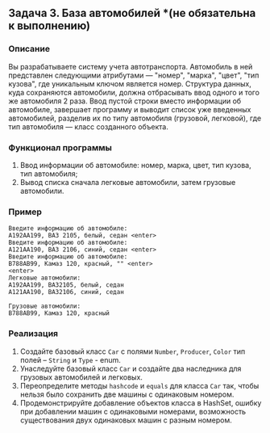 ## Задача 3. База автомобилей *(не обязательна к выполнению)

### Описание
Вы разрабатываете систему учета автотранспорта. Автомобиль в ней представлен следующими атрибутами — "номер", "марка", "цвет", "тип кузова", где уникальным ключом является номер.
Структура данных, куда сохраняются автомобили, должна отбрасывать ввод одного и того же автомобиля 2 раза. Ввод пустой строки вместо информации об автомобиле, завершает программу и выводит список уже введенных автомобилей,
разделив их по типу автомобиля (грузовой, легковой), где тип автомобиля — класс созданного объекта.

### Функционал программы
1. Ввод информации об автомобиле: номер, марка, цвет, тип кузова, тип автомобиля;
2. Вывод списка сначала легковые автомобили, затем грузовые автомобили.

### Пример
```
Введите информацию об автомобиле:
А192АА199, ВАЗ 2105, белый, седан <enter>
Введите информацию об автомобиле:
А121АА190, ВАЗ 2106, синий, седан <enter>
Введите информацию об автомобиле:
B788AB99, Камаз 120, красный, "" <enter>
<enter>
Легковые автомобили:
А192АА199, ВАЗ2105, белый, седан
А121АА190, ВАЗ2106, синий, седан

Грузовые автомобили:
B788AB99, Камаз 120, красный
```

### Реализация
1. Создайте базовый класс `Car` с полями `Number`, `Producer`, `Color` тип полей – `String` и `Type` - enum.
2. Унаследуйте базовый класс `Car` и создайте два наследника для грузовых автомобилей и легковых.
2. Переопределите методы `hashcode` и `equals` для класса `Car` так, чтобы нельзя было сохранить две машины с одинаковым номером.
3. Продемонстрируйте добавление объектов класса в HashSet, ошибку при добавлении машин с одинаковыми номерами, возможность существования двух одинаковых машин с разным номером.
